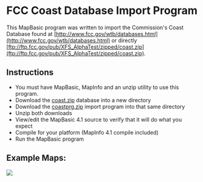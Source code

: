 # FCC Coast Database Import Program

This MapBasic program was written to import the Commission's Coast Database found at [http://www.fcc.gov/wtb/databases.html](http://www.fcc.gov/wtb/databases.html) or directly [ftp://ftp.fcc.gov/pub/XFS_AlphaTest/zipped/coast.zip](ftp://ftp.fcc.gov/pub/XFS_AlphaTest/zipped/coast.zip).

## Instructions
- You must have MapBasic, MapInfo and an unzip utility to use this program.
- Download the [coast.zip](ftp://ftp.fcc.gov/pub/XFS_AlphaTest/zipped/coast.zip) database into a new directory
- Download the [coastprg.zip](http://transition.fcc.gov/oet/info/maps/programs/coast/coastprg.zip) import program into that same directory
- Unzip both downloads
- View/edit the MapBasic 4.1 source to verify that it will do what you expect
- Compile for your platform (MapInfo 4.1 compile included)
- Run the MapBasic program

## Example Maps:
<img src="http://transition.fcc.gov/oet/info/maps/programs/coast/coastprg.jpg" />